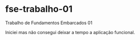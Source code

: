 # fse-trabalho-01
Trabalho de Fundamentos Embarcados 01


Iniciei mas não consegui deixar a tempo a aplicação funcional.
